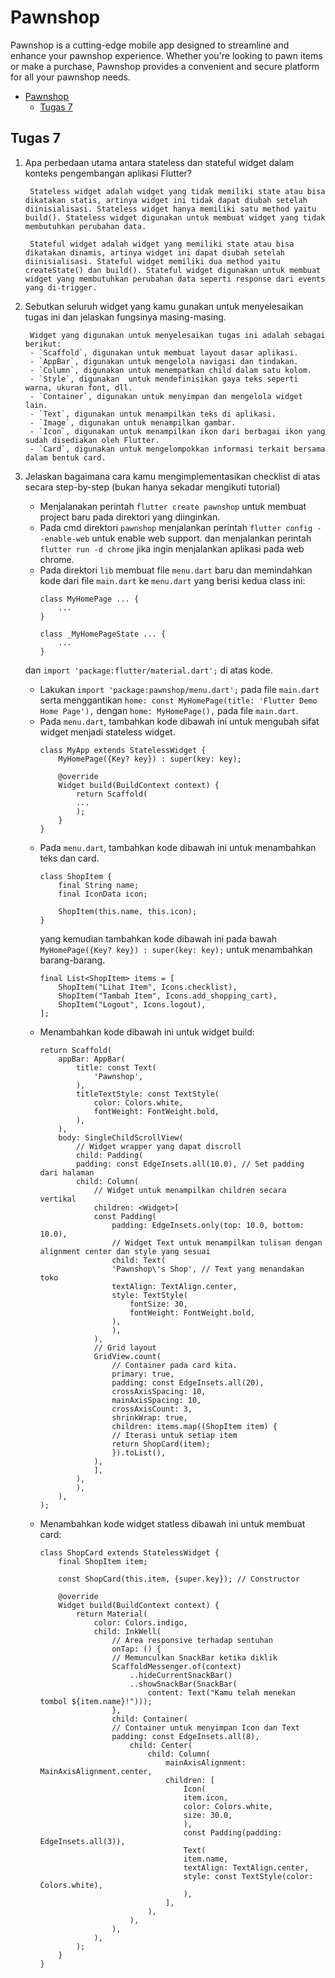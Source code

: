 # Pawnshop

Pawnshop is a cutting-edge mobile app designed to streamline and enhance your pawnshop experience. Whether you're looking to pawn items or make a purchase, Pawnshop provides a convenient and secure platform for all your pawnshop needs.

- [Pawnshop](#pawnshop)
    - [Tugas 7](#tugas-7)

## Tugas 7

1. Apa perbedaan utama antara stateless dan stateful widget dalam konteks pengembangan aplikasi Flutter?
    
        Stateless widget adalah widget yang tidak memiliki state atau bisa dikatakan statis, artinya widget ini tidak dapat diubah setelah diinisialisasi. Stateless widget hanya memiliki satu method yaitu build(). Stateless widget digunakan untuk membuat widget yang tidak membutuhkan perubahan data.

        Stateful widget adalah widget yang memiliki state atau bisa dikatakan dinamis, artinya widget ini dapat diubah setelah diinisialisasi. Stateful widget memiliki dua method yaitu createState() dan build(). Stateful widget digunakan untuk membuat widget yang membutuhkan perubahan data seperti response dari events yang di-trigger.

2. Sebutkan seluruh widget yang kamu gunakan untuk menyelesaikan tugas ini dan jelaskan fungsinya masing-masing.

        Widget yang digunakan untuk menyelesaikan tugas ini adalah sebagai berikut:
        - `Scaffold`, digunakan untuk membuat layout dasar aplikasi.
        - `AppBar`, digunakan untuk mengelola navigasi dan tindakan.
        - `Column`, digunakan untuk menempatkan child dalam satu kolom.
        - `Style`, digunakan  untuk mendefinisikan gaya teks seperti warna, ukuran font, dll.
        - `Container`, digunakan untuk menyimpan dan mengelola widget lain.
        - `Text`, digunakan untuk menampilkan teks di aplikasi.
        - `Image`, digunakan untuk menampilkan gambar.
        - `Icon`, digunakan untuk menampilkan ikon dari berbagai ikon yang sudah disediakan oleh Flutter.
        - `Card`, digunakan untuk mengelompokkan informasi terkait bersama dalam bentuk card.

3. Jelaskan bagaimana cara kamu mengimplementasikan checklist di atas secara step-by-step (bukan hanya sekadar mengikuti tutorial)

    - Menjalanakan perintah `flutter create pawnshop` untuk membuat project baru pada direktori yang diinginkan.
    - Pada cmd direktori `pawnshop` menjalankan perintah `flutter config --enable-web` untuk enable web support. dan menjalankan perintah `flutter run -d chrome` jika ingin menjalankan aplikasi pada web chrome.
    - Pada direktori `lib` membuat file `menu.dart` baru dan memindahkan kode dari file `main.dart` ke `menu.dart` yang berisi kedua class ini:
        ```
        class MyHomePage ... {
            ...
        }

        class _MyHomePageState ... {
            ...
        }
        ```
    dan `import 'package:flutter/material.dart';` di atas kode.
    - Lakukan `import 'package:pawnshop/menu.dart';` pada file `main.dart` serta menggantikan `home: const MyHomePage(title: 'Flutter Demo Home Page'),` dengan `home: MyHomePage(),` pada file `main.dart`.
    - Pada `menu.dart`, tambahkan kode dibawah ini untuk mengubah sifat widget menjadi stateless widget.
        ```
        class MyApp extends StatelessWidget {
            MyHomePage({Key? key}) : super(key: key);

            @override
            Widget build(BuildContext context) {
                return Scaffold(
                ...
                );
            }
        }
        ```
    - Pada `menu.dart`, tambahkan kode dibawah ini untuk menambahkan teks dan card.
        ```
        class ShopItem {
            final String name;
            final IconData icon;

            ShopItem(this.name, this.icon);
        }
        ```
        yang kemudian tambahkan kode dibawah ini pada bawah `MyHomePage({Key? key}) : super(key: key);` untuk menambahkan barang-barang.
        ```
        final List<ShopItem> items = [
            ShopItem("Lihat Item", Icons.checklist),
            ShopItem("Tambah Item", Icons.add_shopping_cart),
            ShopItem("Logout", Icons.logout),
        ];
        ```
    - Menambahkan kode dibawah ini untuk widget build:
        ```
        return Scaffold(
            appBar: AppBar(
                title: const Text(
                    'Pawnshop',
                ),
                titleTextStyle: const TextStyle(
                    color: Colors.white,
                    fontWeight: FontWeight.bold,
                ),
            ),
            body: SingleChildScrollView(
                // Widget wrapper yang dapat discroll
                child: Padding(
                padding: const EdgeInsets.all(10.0), // Set padding dari halaman
                child: Column(
                    // Widget untuk menampilkan children secara vertikal
                    children: <Widget>[
                    const Padding(
                        padding: EdgeInsets.only(top: 10.0, bottom: 10.0),
                        // Widget Text untuk menampilkan tulisan dengan alignment center dan style yang sesuai
                        child: Text(
                        'Pawnshop\'s Shop', // Text yang menandakan toko
                        textAlign: TextAlign.center,
                        style: TextStyle(
                            fontSize: 30,
                            fontWeight: FontWeight.bold,
                        ),
                        ),
                    ),
                    // Grid layout
                    GridView.count(
                        // Container pada card kita.
                        primary: true,
                        padding: const EdgeInsets.all(20),
                        crossAxisSpacing: 10,
                        mainAxisSpacing: 10,
                        crossAxisCount: 3,
                        shrinkWrap: true,
                        children: items.map((ShopItem item) {
                        // Iterasi untuk setiap item
                        return ShopCard(item);
                        }).toList(),
                    ),
                    ],
                ),
                ),
            ),
        );
        ```
    - Menambahkan kode widget statless dibawah ini untuk membuat card:
        ```
        class ShopCard extends StatelessWidget {
            final ShopItem item;

            const ShopCard(this.item, {super.key}); // Constructor

            @override
            Widget build(BuildContext context) {
                return Material(
                    color: Colors.indigo,
                    child: InkWell(
                        // Area responsive terhadap sentuhan
                        onTap: () {
                        // Memunculkan SnackBar ketika diklik
                        ScaffoldMessenger.of(context)
                            ..hideCurrentSnackBar()
                            ..showSnackBar(SnackBar(
                                content: Text("Kamu telah menekan tombol ${item.name}!")));
                        },
                        child: Container(
                        // Container untuk menyimpan Icon dan Text
                        padding: const EdgeInsets.all(8),
                            child: Center(
                                child: Column(
                                    mainAxisAlignment: MainAxisAlignment.center,
                                    children: [
                                        Icon(
                                        item.icon,
                                        color: Colors.white,
                                        size: 30.0,
                                        ),
                                        const Padding(padding: EdgeInsets.all(3)),
                                        Text(
                                        item.name,
                                        textAlign: TextAlign.center,
                                        style: const TextStyle(color: Colors.white),
                                        ),
                                    ],
                                ),
                            ),
                        ),
                    ),
                );
            }
        }
        ```
